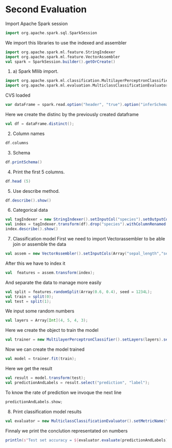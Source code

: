 # Second Evaluation
Import Apache Spark session
```scala
import org.apache.spark.sql.SparkSession
```
We import this libraries to use the indexed and assembler
```scala
import org.apache.spark.ml.feature.StringIndexer
import org.apache.spark.ml.feature.VectorAssembler
val spark = SparkSession.builder().getOrCreate()
```
1. a) Spark Mllib import.
```scala
import org.apache.spark.ml.classification.MultilayerPerceptronClassifier
import org.apache.spark.ml.evaluation.MulticlassClassificationEvaluator
```
CVS loaded
```scala
var dataFrame = spark.read.option("header", "true").option("inferSchema","true")csv("iris.csv")
```
Here we create the distinc by the previously created dataframe
```scala
val df = dataFrame.distinct();
```
2. Column names
```scala
df.columns
```
3. Schema
```scala
df.printSchema()
```
4. Print the first 5 columns.
```scala
df.head (5)
```
5. Use describe method.
```scala
df.describe().show()
```
6. Categorical data
```scala
val tagIndexer = new StringIndexer().setInputCol("species").setOutputCol("indexedLabel").fit(df)
val index = tagIndexer.transform(df).drop("species").withColumnRenamed("indexedLabel", "label")
index.describe().show()
```
7. Classification model
First we need to import Vectorassembler to be able join or assemble the data
```scala
val assem = new VectorAssembler().setInputCols(Array("sepal_length","sepal_width","petal_length","petal_width")).setOutputCol("features");
```
After this we have to index it
```scala
val  features = assem.transform(index);
```
And separate the data to manage more easily
```scala
val split = features.randomSplit(Array(0.6, 0.4), seed = 1234L);
val train = split(0);
val test = split(1);
```
We input some random numbers
```scala
val layers = Array[Int](4, 5, 4, 3);
```
Here we create the object to train the model
```scala
val trainer = new MultilayerPerceptronClassifier().setLayers(layers).setBlockSize(128).setSeed(1234L).setMaxIter(100);
```
Now we can create the model trained
```scala
val model = trainer.fit(train);
```
Here we get the result
```scala
val result = model.transform(test);
val predictionAndLabels = result.select("prediction", "label");
```
To know the rate of prediction we invoque the next line
```scala
predictionAndLabels.show;
```

8. Print classification model results
```scala
val evaluator = new MulticlassClassificationEvaluator().setMetricName("accuracy")
```
Finnaly we print the conclution representated on numbers
```scala
println(s"Test set accuracy = ${evaluator.evaluate(predictionAndLabels)}")
```